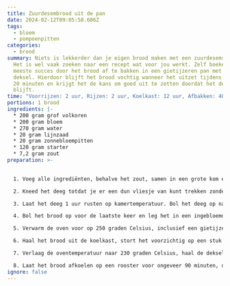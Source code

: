 ```yaml
---
title: Zuurdesembrood uit de pan
date: 2024-02-12T09:05:58.606Z
tags:
  - bloem
  - pompoenpitten
categories:
  - brood
summary: Niets is lekkerder dan je eigen brood maken met een zuurdesemstarter.
  Het is wel vaak zoeken naar een recept wat voor jou werkt. Zelf boeken wij het
  meeste succes door het brood af te bakken in een gietijzeren pan met sluitende
  deksel. Hierdoor blijft het brood vochtig wanneer het uitzet tijdens de eerste
  20 minuten en krijgt het de kans om goed uit te zetten doordat het deeg zacht
  blijft.
time: "Voorrijzen: 2 uur, Rijzen: 2 uur, Koelkast: 12 uur, Afbakken: 40 minuten"
portions: 1 brood
ingredients: |-
  * 200 gram grof volkoren
  * 200 gram bloem
  * 270 gram water
  * 20 gram lijnzaad
  * 20 gram zonnebloempitten
  * 120 gram starter
  * 7,2 gram zout
preparation: >-
  

  1. Voeg alle ingrediënten, behalve het zout, samen in een grote kom en kneed kort tot alles goed gemengd is. Laat het mengsel daarna ongeveer 2 uur rusten op kamertemperatuur om het desem actiever te maken en de hydratatie van het deeg te verbeteren.

  2. Kneed het deeg totdat je er een dun vliesje van kunt trekken zonder dat het scheurt, wat aangeeft dat het gluten netwerk goed ontwikkeld is. Het deeg kan plakkerig zijn; dit is normaal. Bol het deeg op na het kneden.

  3. Laat het deeg 1 uur rusten op kamertemperatuur. Bol het deeg op na deze rustperiode en laat het nog eens 1 uur rusten.

  4. Bol het brood op voor de laatste keer en leg het in een ingebloemd rijsmandje. Dek het mandje af met folie of een deksel en plaats het in de koelkast voor een lange rustperiode van 10 tot 16 uur, wat bijdraagt aan de smaakontwikkeling en structuur.

  5. Verwarm de oven voor op 250 graden Celsius, inclusief een gietijzeren pan. Start hiermee ongeveer een uur voor het bakken om ervoor te zorgen dat zowel de oven als de pan goed heet zijn.

  6. Haal het brood uit de koelkast, stort het voorzichtig op een stuk bakpapier, snijd het brood in naar wens, en plaats het brood met het bakpapier in de voorverwarmde pan. Bak het brood met de deksel op de pan op 250 graden Celsius voor 20 minuten.

  7. Verlaag de oventemperatuur naar 230 graden Celsius, haal de deksel van de pan, en bak het brood nog eens 20 minuten tot het volledig gaar is. De kerntemperatuur van het brood moet hoger zijn dan 97 graden Celsius.

  8. Laat het brood afkoelen op een rooster voor ongeveer 90 minuten, of totdat de kerntemperatuur onder de 45 graden Celsius zakt.
ignore: false
---
```

